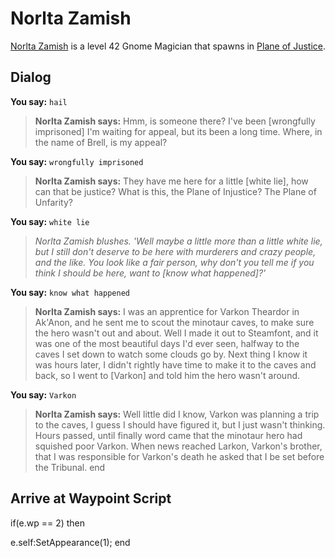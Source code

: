 # Norlta Zamish



[Norlta Zamish](/npc/201416) is a level 42 Gnome Magician that spawns in [Plane of Justice](/zone/201).



## Dialog

**You say:** `hail`



>**Norlta Zamish says:** Hmm, is someone there?  I've been [wrongfully imprisoned] I'm waiting for appeal, but its been a long time.  Where, in the name of Brell, is my appeal?

**You say:** `wrongfully imprisoned`



>**Norlta Zamish says:** They have me here for a little [white lie], how can that be justice?  What is this, the Plane of Injustice? The Plane of Unfarity?

**You say:** `white lie`



>*Norlta Zamish blushes. 'Well maybe a little more than a little white lie, but I still don't deserve to be here with murderers and crazy people, and the like.  You look like a fair person, why don't you tell me if you think I should be here, want to [know what happened]?'*

**You say:** `know what happened`



>**Norlta Zamish says:** I was an apprentice for Varkon Theardor in Ak'Anon, and he sent me to scout the minotaur caves, to make sure the hero wasn't out and about.  Well I made it out to Steamfont, and it was one of the most beautiful days I'd ever seen, halfway to the caves I set down to watch some clouds go by.  Next thing I know it was hours later, I didn't rightly have time to make it to the caves and back, so I went to [Varkon] and told him the hero wasn't around.

**You say:** `Varkon`



>**Norlta Zamish says:** Well little did I know, Varkon was planning a trip to the caves, I guess I should have figured it, but I just wasn't thinking.  Hours passed, until finally word came that the minotaur hero had squished poor Varkon.  When news reached Larkon, Varkon's brother, that I was responsible for Varkon's death he asked that I be set before the Tribunal.
end



## Arrive at Waypoint Script

if(e.wp == 2) then


e.self:SetAppearance(1);
end
